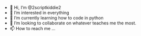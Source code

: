 - 👋 Hi, I’m @2scriptkiddie2
- 👀 I’m interested in everything
- 🌱 I’m currently learning how to code in python
- 💞️ I’m looking to collaborate on whatever teaches me the most.
- 📫 How to reach me ...

<!---
2scriptkiddie2/2scriptkiddie2 is a ✨ special ✨ repository because its `README.md` (this file) appears on your GitHub profile.
You can click the Preview link to take a look at your changes.
--->
